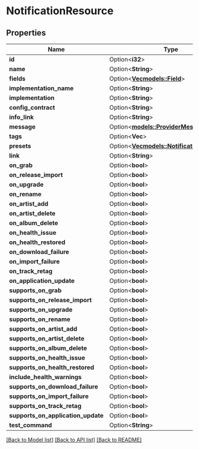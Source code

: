 # NotificationResource

## Properties

Name | Type | Description | Notes
------------ | ------------- | ------------- | -------------
**id** | Option<**i32**> |  | [optional]
**name** | Option<**String**> |  | [optional]
**fields** | Option<[**Vec<models::Field>**](Field.md)> |  | [optional]
**implementation_name** | Option<**String**> |  | [optional]
**implementation** | Option<**String**> |  | [optional]
**config_contract** | Option<**String**> |  | [optional]
**info_link** | Option<**String**> |  | [optional]
**message** | Option<[**models::ProviderMessage**](ProviderMessage.md)> |  | [optional]
**tags** | Option<**Vec<i32>**> |  | [optional]
**presets** | Option<[**Vec<models::NotificationResource>**](NotificationResource.md)> |  | [optional]
**link** | Option<**String**> |  | [optional]
**on_grab** | Option<**bool**> |  | [optional]
**on_release_import** | Option<**bool**> |  | [optional]
**on_upgrade** | Option<**bool**> |  | [optional]
**on_rename** | Option<**bool**> |  | [optional]
**on_artist_add** | Option<**bool**> |  | [optional]
**on_artist_delete** | Option<**bool**> |  | [optional]
**on_album_delete** | Option<**bool**> |  | [optional]
**on_health_issue** | Option<**bool**> |  | [optional]
**on_health_restored** | Option<**bool**> |  | [optional]
**on_download_failure** | Option<**bool**> |  | [optional]
**on_import_failure** | Option<**bool**> |  | [optional]
**on_track_retag** | Option<**bool**> |  | [optional]
**on_application_update** | Option<**bool**> |  | [optional]
**supports_on_grab** | Option<**bool**> |  | [optional]
**supports_on_release_import** | Option<**bool**> |  | [optional]
**supports_on_upgrade** | Option<**bool**> |  | [optional]
**supports_on_rename** | Option<**bool**> |  | [optional]
**supports_on_artist_add** | Option<**bool**> |  | [optional]
**supports_on_artist_delete** | Option<**bool**> |  | [optional]
**supports_on_album_delete** | Option<**bool**> |  | [optional]
**supports_on_health_issue** | Option<**bool**> |  | [optional]
**supports_on_health_restored** | Option<**bool**> |  | [optional]
**include_health_warnings** | Option<**bool**> |  | [optional]
**supports_on_download_failure** | Option<**bool**> |  | [optional]
**supports_on_import_failure** | Option<**bool**> |  | [optional]
**supports_on_track_retag** | Option<**bool**> |  | [optional]
**supports_on_application_update** | Option<**bool**> |  | [optional]
**test_command** | Option<**String**> |  | [optional]

[[Back to Model list]](../README.md#documentation-for-models) [[Back to API list]](../README.md#documentation-for-api-endpoints) [[Back to README]](../README.md)


